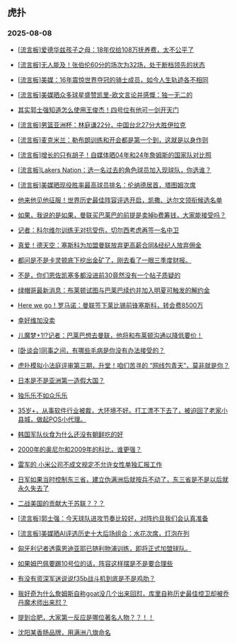 ## 虎扑 
### 2025-08-08

+ [[流言板]爱德华兹孩子之母：18年仅给108万抚养费，太不公平了](https://bbs.hupu.com/634178982.html)

+ [[流言板]无人能及！张伯伦60分的场次为32场，处于断档领先的状态](https://bbs.hupu.com/634179645.html)

+ [[流言板]美媒：16年震惊世界夺冠的骑士成员，如今人生轨迹各不相同](https://bbs.hupu.com/634182915.html)

+ [[流言板]美媒晒众多球星盛赞凯里-欧文言论并感慨：独一无二的](https://bbs.hupu.com/634181515.html)

+ [其实郭士强知道怎么使用王俊杰！四号位有他可一剑开天门](https://bbs.hupu.com/634181079.html)

+ [[流言板]男篮亚洲杯：林庭谦22分，中国台北27分大胜伊拉克](https://bbs.hupu.com/634180448.html)

+ [[流言板]麦克米兰：勒布朗训练和开会都是第一个到，这就是以身作则](https://bbs.hupu.com/634183463.html)

+ [[流言板]增长的只有胡子！自媒体晒04年和24年詹姆斯的国家队对比照](https://bbs.hupu.com/634180203.html)

+ [[流言板]Lakers Nation：选一名过去的角色球员加入现球队，你选谁？](https://bbs.hupu.com/634178696.html)

+ [[流言板]美媒晒现役胜率最高球员排名：伦纳德居首，塔图姆次席](https://bbs.hupu.com/634183216.html)

+ [他来他见他征服！世界历史最佳阵容评选开启，凯撒、达尔文领衔候选名单](https://bbs.hupu.com/634174766.html)

+ [如果，我说的是如果，曼联买巴莱巴的前提是卖掉b费筹钱，大家能接受吗？](https://bbs.hupu.com/634179754.html)

+ [记者：科尔维尔训练无对抗受伤，切尔西考虑再签一名中卫](https://bbs.hupu.com/634177124.html)

+ [真爱！德天空：塞斯科为加盟曼联放弃更高薪合同&amp;经纪人放弃佣金](https://bbs.hupu.com/634182662.html)

+ [都问是不是卡灵顿底下挖出金矿了，刚去看了一眼三季度财报。](https://bbs.hupu.com/634180458.html)

+ [不是，你们恩佐凯塞多都没进前30竟然没有一个帖子质疑的](https://bbs.hupu.com/634181853.html)

+ [绿帽哥最新消息：布莱顿试图与巴莱巴续约并加入明夏可触发的解约金](https://bbs.hupu.com/634176623.html)

+ [Here we go！罗马诺：曼联签下莱比锡前锋塞斯科，转会费8500万](https://bbs.hupu.com/634182075.html)

+ [幸好维加没卖](https://bbs.hupu.com/634177342.html)

+ [儿魔梦+1⁉️记者：巴莱巴想去曼联，他将和布莱顿沟通以降低要价！](https://bbs.hupu.com/634177945.html)

+ [[卧谈会]同事之间，有哪些毛病是你没有办法接受的？](https://bbs.hupu.com/634180542.html)

+ [虎扑模拟小法庭评审第三期，升堂！咱们苦寻的 “网线包青天”，莫非就是你？](https://bbs.hupu.com/634179647.html)

+ [日本是不是亚洲第一造假大国？](https://bbs.hupu.com/634178622.html)

+ [独乐乐不如众乐乐](https://bbs.hupu.com/634178632.html)

+ [35岁+，从事软件行业被裁，大环境不好。打工漂不下去了，被迫回了老家小县城，做起POS小代理。](https://bbs.hupu.com/634180334.html)

+ [韩国军队伙食为什么还没有朝鲜吃的好](https://bbs.hupu.com/634179452.html)

+ [2000年的奥尼尔和2009年的科比，谁更强？](https://bbs.hupu.com/634179227.html)

+ [雷军的  小米公司不成文规定不允许女性单独汇报工作 ](https://bbs.hupu.com/634178956.html)

+ [日军如果当时控制东三省，建立伪满洲后就按兵不动了，东三省是不是以后就永久失去了](https://bbs.hupu.com/634180615.html)

+ [二战美国的贡献大于苏联？？？](https://bbs.hupu.com/634178665.html)

+ [[流言板]郭士强：今天球队进攻节奏比较好，对阵约旦我们会认真准备](https://bbs.hupu.com/634179259.html)

+ [[流言板]美媒晒AI评选历史十大后场组合：水花次席，灯泡在列](https://bbs.hupu.com/634182097.html)

+ [匈牙利记者透露恩迪亚耶已随利物浦训练，即将正式加盟球队。](https://bbs.hupu.com/634180439.html)

+ [如果姆巴佩要踢10号位的话，阵容这样摆是不是要合理些](https://bbs.hupu.com/634174748.html)

+ [有没有资深军迷说说f35b战斗机到底是不是鸡肋？](https://bbs.hupu.com/634181424.html)

+ [我好奇为什么詹姆斯自称goat没几个出来回怼，库里自称历史最佳控卫却被乔丹魔术师出来怼？](https://bbs.hupu.com/634180506.html)

+ [提到合肥，大家第一反应是哪位著名人物？？！！](https://bbs.hupu.com/634181137.html)

+ [沈阳某香肠品牌，用满洲八旗命名](https://bbs.hupu.com/634182293.html)


